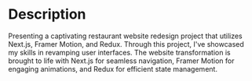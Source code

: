 # Description
Presenting a captivating restaurant website redesign project that utilizes Next.js, Framer Motion, and Redux. Through this project, I've showcased my skills in revamping user interfaces. The website transformation is brought to life with Next.js for seamless navigation, Framer Motion for engaging animations, and Redux for efficient state management.

